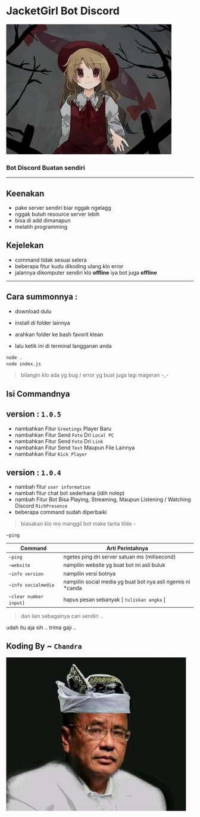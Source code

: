 # **JacketGirl Bot Discord**

![Jacket Girl](/img/jacket-dipp.jpg)

### Bot Discord Buatan sendiri

<hr>

## **Keenakan**

- pake server sendiri biar nggak ngelagg
- nggak butuh resource server lebih
- bisa di add dimanapun
- melatih programming

## **Kejelekan**

- command tidak sesuai selera
- beberapa fitur kudu dikoding ulang klo error
- jalannya dikomputer sendiri klo **offline** iya bot juga **offline**

<hr>

## **Cara summonnya** :

- download dulu

- install di folder lainnya

- arahkan folder ke bash favorit klean

- lalu ketik ini di terminal langganan anda

```bash
node .
node index.js
```

> bilangin klo ada yg bug / error yg buat juga lagi mageran -\_-

## **Isi Commandnya**

## version : `1.0.5`

- nambahkan Fitur `Greetings` Player Baru
- nambahkan Fitur Send `Foto` Dri `Local PC`
- nambahkan Fitur Send `Foto` Dri `Link`
- nambahkan Fitur Send `Text` Maupun File Lainnya
- nambahkan Fitur `Kick Player`



## version : `1.0.4`

- nambah fitur `user information`
- nambah fitur chat bot sederhana (idih nolep)
- nambah Fitur Bot Bisa Playing, Streaming, Maupun Listening / Watching Discord `RichPresence`
- beberapa command sudah diperbaiki

> biasakan klo mo manggil bot make tanta tilde `~`

```
~ping
```

| Command                | Arti Perintahnya                                             |
| ---------------------- | ------------------------------------------------------------ |
| `~ping`                | ngetes ping dri server satuan ms (milisecond)                |
| `~website`             | nampilin website yg buat bot ini asli buluk                  |
| `~info version`        | nampilin versi botnya                                        |
| `~info socialmedia`    | nampilin social media yg buat bot nya asli ngemis ni \*canda |
| `~clear number input]` | hapus pesan sebanyak [ `tuliskan angka` ]                    |

> dan lain sebagainya cari sendiri ..


udah itu aja sih .. trima gaji ..

## Koding By ~ **`Chandra`**

![Chandra](/img/chandra.png)
